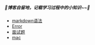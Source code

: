 ##### 🌸博客自留地，记载学习过程中的小知识~~🌸

* [markdown语法](https://github.com/lulu-s/lulu-book/blob/master/markdown%E8%AF%AD%E6%B3%95.md)
* [Error](https://github.com/lulu-s/lulu-book/blob/master/Error.md)
* [面试题](https://github.com/lulu-s/lulu-book/blob/master/questions.md)
* [mac](https://github.com/lulu-s/lulu-book/blob/master/mac.md)
